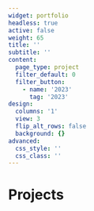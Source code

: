 ```yaml
---
widget: portfolio
headless: true
active: false
weight: 65
title: ''
subtitle: ''
content:
  page_type: project
  filter_default: 0
  filter_button:
    - name: '2023'
      tag: '2023'
design:
  columns: '1'
  view: 3
  flip_alt_rows: false
  background: {}
advanced:
  css_style: ''
  css_class: ''
---
```

# Projects
